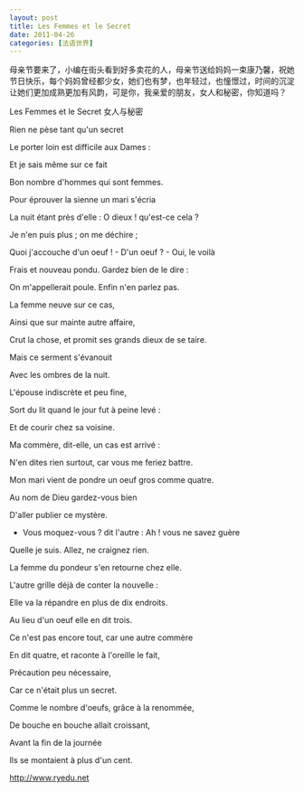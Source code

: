 ```yaml
---
layout: post
title: Les Femmes et le Secret
date: 2011-04-26
categories: [法语世界]  
---
```


母亲节要来了，小编在街头看到好多卖花的人，母亲节送给妈妈一束康乃馨，祝她节日快乐，每个妈妈曾经都少女，她们也有梦，也年轻过，也憧憬过，时间的沉淀让她们更加成熟更加有风韵，可是你，我亲爱的朋友，女人和秘密，你知道吗？



Les Femmes et le Secret 女人与秘密

Rien ne pèse tant qu'un secret

Le porter loin est difficile aux Dames :

Et je sais même sur ce fait

Bon nombre d'hommes qui sont femmes.

Pour éprouver la sienne un mari s'écria

La nuit étant près d'elle : O dieux ! qu'est-ce cela ?

Je n'en puis plus ; on me déchire ;

Quoi j'accouche d'un oeuf ! - D'un oeuf ? - Oui, le voilà

Frais et nouveau pondu. Gardez bien de le dire :

On m'appellerait poule. Enfin n'en parlez pas.

La femme neuve sur ce cas,

Ainsi que sur mainte autre affaire,

Crut la chose, et promit ses grands dieux de se taire.

Mais ce serment s'évanouit

Avec les ombres de la nuit.

L'épouse indiscrète et peu fine,

Sort du lit quand le jour fut à peine levé :

Et de courir chez sa voisine.

Ma commère, dit-elle, un cas est arrivé :

N'en dites rien surtout, car vous me feriez battre.

Mon mari vient de pondre un oeuf gros comme quatre.

Au nom de Dieu gardez-vous bien

D'aller publier ce mystère.

- Vous moquez-vous ? dit l'autre : Ah ! vous ne savez guère

Quelle je suis. Allez, ne craignez rien.

La femme du pondeur s'en retourne chez elle.

L'autre grille déjà de conter la nouvelle :

Elle va la répandre en plus de dix endroits.

Au lieu d'un oeuf elle en dit trois.

Ce n'est pas encore tout, car une autre commère

En dit quatre, et raconte à l'oreille le fait,

Précaution peu nécessaire,

Car ce n'était plus un secret.

Comme le nombre d'oeufs, grâce à la renommée,

De bouche en bouche allait croissant,

Avant la fin de la journée

Ils se montaient à plus d'un cent.

http://www.ryedu.net

